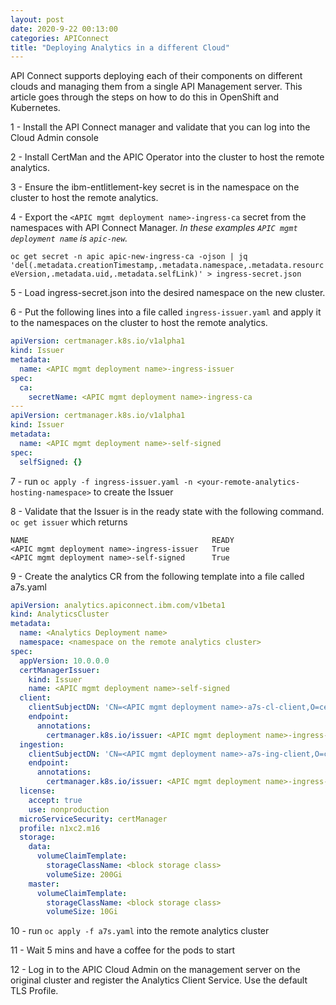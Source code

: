```yaml
---
layout: post
date: 2020-9-22 00:13:00
categories: APIConnect
title: "Deploying Analytics in a different Cloud"
---
```


API Connect supports deploying each of their components on different clouds and managing them from a single API Management server. This article goes through the steps on how to do this in OpenShift and Kubernetes.
​

<!--more-->

1 - Install the API Connect manager and validate that you can log into the Cloud Admin console

2 - Install CertMan and the APIC Operator into the cluster to host the remote analytics.

3 - Ensure the ibm-entlitlement-key secret is in the namespace on the cluster to host the remote analytics.

4 - Export the `<APIC mgmt deployment name>-ingress-ca` secret from the namespaces with API Connect Manager. _In these examples `APIC mgmt deployment name` is `apic-new`._

`oc get secret -n apic apic-new-ingress-ca -ojson | jq 'del(.metadata.creationTimestamp,.metadata.namespace,.metadata.resourceVersion,.metadata.uid,.metadata.selfLink)' > ingress-secret.json`

5 - Load ingress-secret.json into the desired namespace on the new cluster.

6 - Put the following lines into a file called `ingress-issuer.yaml` and apply it to the namespaces on the cluster to host the remote analytics.

```yaml
apiVersion: certmanager.k8s.io/v1alpha1
kind: Issuer
metadata:
  name: <APIC mgmt deployment name>-ingress-issuer
spec:
  ca:
    secretName: <APIC mgmt deployment name>-ingress-ca
---
apiVersion: certmanager.k8s.io/v1alpha1
kind: Issuer
metadata:
  name: <APIC mgmt deployment name>-self-signed
spec:
  selfSigned: {}
```

7 - run `oc apply -f ingress-issuer.yaml -n <your-remote-analytics-hosting-namespace>` to create the Issuer

8 - Validate that the Issuer is in the ready state with the following command.
`oc get issuer`
which returns

```
NAME                                         READY
<APIC mgmt deployment name>-ingress-issuer   True
<APIC mgmt deployment name>-self-signed      True
```

9 - Create the analytics CR from the following template into a file called a7s.yaml

```yaml
apiVersion: analytics.apiconnect.ibm.com/v1beta1
kind: AnalyticsCluster
metadata:
  name: <Analytics Deployment name>
  namespace: <namespace on the remote analytics cluster>
spec:
  appVersion: 10.0.0.0
  certManagerIssuer:
    kind: Issuer
    name: <APIC mgmt deployment name>-self-signed
  client:
    clientSubjectDN: 'CN=<APIC mgmt deployment name>-a7s-cl-client,O=cert-manager'
    endpoint:
      annotations:
        certmanager.k8s.io/issuer: <APIC mgmt deployment name>-ingress-issuer
  ingestion:
    clientSubjectDN: 'CN=<APIC mgmt deployment name>-a7s-ing-client,O=cert-manager'
    endpoint:
      annotations:
        certmanager.k8s.io/issuer: <APIC mgmt deployment name>-ingress-issuer
  license:
    accept: true
    use: nonproduction
  microServiceSecurity: certManager
  profile: n1xc2.m16
  storage:
    data:
      volumeClaimTemplate:
        storageClassName: <block storage class>
        volumeSize: 200Gi
    master:
      volumeClaimTemplate:
        storageClassName: <block storage class>
        volumeSize: 10Gi
```

10 - run `oc apply -f a7s.yaml` into the remote analytics cluster

11 - Wait 5 mins and have a coffee for the  pods to start

12 - Log in to the APIC Cloud Admin on the management server on the original cluster and register the Analytics Client Service. Use the default TLS Profile.
